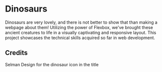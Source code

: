# Dinosaurs
Dinosaurs are very lovely, and there is not better to show that than making a webpage about them!
Utilizing the power of Flexbox, we've brought these ancient creatures to life in a visually captivating and responsive layout.
This project showcases the technical skills acquired so far in web development.

## Credits
Selman Design for the dinosaur icon in the title


